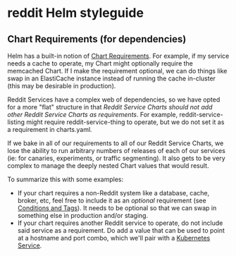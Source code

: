 # reddit Helm styleguide

## Chart Requirements (for dependencies)

Helm has a built-in notion of [Chart Requirements](https://docs.helm.sh/chart_best_practices/#requirements-files). For example, if my service needs a cache to operate, my Chart might optionally require the memcached Chart. If I make the requirement optional, we can do things like swap in an ElastiCache instance instead of running the cache in-cluster (this may be desirable in production).

Reddit Services have a complex web of dependencies, so we have opted for a more "flat" structure in that *Reddit Service Charts should not add other Reddit Service Charts as requirements*. For example, reddit-service-listing might require reddit-service-thing to operate, but we do not set it as a requirement in charts.yaml.

If we bake in all of our requirements to all of our Reddit Service Charts, we lose the ability to run arbitrary numbers of releases of each of our services (ie: for canaries, experiments, or traffic segmenting). It also gets to be very complex to manage the deeply nested Chart values that would result.

To summarize this with some examples:

* If your chart requires a non-Reddit system like a database, cache, broker, etc, feel free to include it as an *optional* requirement (see [Conditions and Tags](https://docs.helm.sh/chart_best_practices/#requirements-files)). It needs to be optional so that we can swap in something else in production and/or staging.
* If your chart requires another Reddit service to operate, do not include said service as a requirement. Do add a value that can be used to point at a hostname and port combo, which we'll pair with a [Kubernetes Service](https://kubernetes.io/docs/concepts/services-networking/service/).
